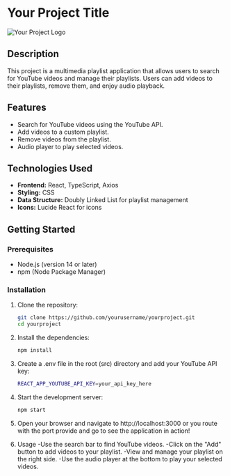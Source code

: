 # Your Project Title

![Your Project Logo](https://via.placeholder.com/150)

## Description

This project is a multimedia playlist application that allows users to search for YouTube videos and manage their playlists. Users can add videos to their playlists, remove them, and enjoy audio playback.

## Features

- Search for YouTube videos using the YouTube API.
- Add videos to a custom playlist.
- Remove videos from the playlist.
- Audio player to play selected videos.

## Technologies Used

- **Frontend:** React, TypeScript, Axios
- **Styling:** CSS
- **Data Structure:** Doubly Linked List for playlist management
- **Icons:** Lucide React for icons

## Getting Started

### Prerequisites

- Node.js (version 14 or later)
- npm (Node Package Manager)

### Installation

1. Clone the repository:

   ```bash
   git clone https://github.com/yourusername/yourproject.git
   cd yourproject

2. Install the dependencies:
    ```bash
    npm install

3. Create a .env file in the root (src) directory and add your YouTube API key:
    ```bash
    REACT_APP_YOUTUBE_API_KEY=your_api_key_here

4. Start the development server:
    
    ```bash
    npm start


5. Open your browser and navigate to http://localhost:3000 or you route with the port provide and go to see the application in action!
    
6. Usage
    -Use the search bar to find YouTube videos.
    -Click on the "Add" button to add videos to your playlist.
    -View and manage your playlist on the right side.
    -Use the audio player at the bottom to play your selected videos.




